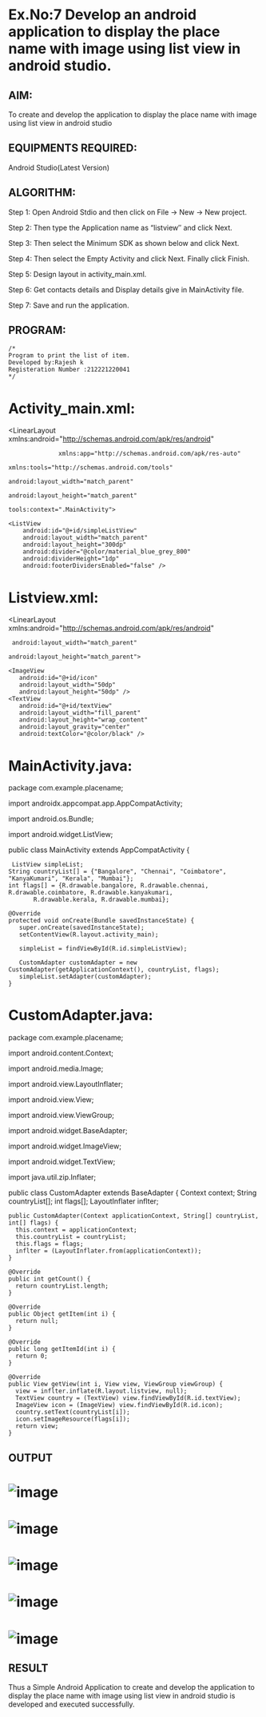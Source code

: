 
# Ex.No:7 Develop an android application to display the place name with image using list view in android studio.


## AIM:

To create and develop the application to display the place name with image using list view in android studio

## EQUIPMENTS REQUIRED:

Android Studio(Latest Version)

## ALGORITHM:

Step 1: Open Android Stdio and then click on File -> New -> New project.

Step 2: Then type the Application name as “listview″ and click Next. 

Step 3: Then select the Minimum SDK as shown below and click Next.

Step 4: Then select the Empty Activity and click Next. Finally click Finish.

Step 5: Design layout in activity_main.xml.

Step 6: Get contacts details and Display details give in MainActivity file.

Step 7: Save and run the application.

## PROGRAM:
```
/*
Program to print the list of item.
Developed by:Rajesh k
Registeration Number :212221220041
*/
```
# Activity_main.xml:
<LinearLayout xmlns:android="http://schemas.android.com/apk/res/android"
```
              xmlns:app="http://schemas.android.com/apk/res-auto"
          
xmlns:tools="http://schemas.android.com/tools"
          
android:layout_width="match_parent"
          
android:layout_height="match_parent"
          
tools:context=".MainActivity">

<ListView
    android:id="@+id/simpleListView"
    android:layout_width="match_parent"
    android:layout_height="300dp"
    android:divider="@color/material_blue_grey_800"
    android:dividerHeight="1dp"
    android:footerDividersEnabled="false" />
  ```
# Listview.xml:
<LinearLayout xmlns:android="http://schemas.android.com/apk/res/android"
 ```
  android:layout_width="match_parent"
          
android:layout_height="match_parent">

<ImageView
    android:id="@+id/icon"
    android:layout_width="50dp"
    android:layout_height="50dp" />
<TextView
    android:id="@+id/textView"
    android:layout_width="fill_parent"
    android:layout_height="wrap_content"
    android:layout_gravity="center"
    android:textColor="@color/black" />
 ```
# MainActivity.java:
 package com.example.placename;

import androidx.appcompat.app.AppCompatActivity;

import android.os.Bundle;

import android.widget.ListView;

public class MainActivity extends AppCompatActivity {
 ```
  ListView simpleList;
String countryList[] = {"Bangalore", "Chennai", "Coimbatore", "KanyaKumari", "Kerala", "Mumbai"};
int flags[] = {R.drawable.bangalore, R.drawable.chennai, R.drawable.coimbatore, R.drawable.kanyakumari,
        R.drawable.kerala, R.drawable.mumbai};

@Override
protected void onCreate(Bundle savedInstanceState) {
    super.onCreate(savedInstanceState);
    setContentView(R.layout.activity_main);

    simpleList = findViewById(R.id.simpleListView);

    CustomAdapter customAdapter = new CustomAdapter(getApplicationContext(), countryList, flags);
    simpleList.setAdapter(customAdapter);
}
  ```
 # CustomAdapter.java:
  package com.example.placename;

import android.content.Context;

import android.media.Image;

import android.view.LayoutInflater;

import android.view.View;

import android.view.ViewGroup;

import android.widget.BaseAdapter;

import android.widget.ImageView;

import android.widget.TextView;

import java.util.zip.Inflater;

public class CustomAdapter extends BaseAdapter { Context context; String countryList[]; int flags[]; LayoutInflater inflter;
  ```
  public CustomAdapter(Context applicationContext, String[] countryList, int[] flags) {
    this.context = applicationContext;
    this.countryList = countryList;
    this.flags = flags;
    inflter = (LayoutInflater.from(applicationContext));
}

@Override
public int getCount() {
    return countryList.length;
}

@Override
public Object getItem(int i) {
    return null;
}

@Override
public long getItemId(int i) {
    return 0;
}

@Override
public View getView(int i, View view, ViewGroup viewGroup) {
    view = inflter.inflate(R.layout.listview, null);
    TextView country = (TextView) view.findViewById(R.id.textView);
    ImageView icon = (ImageView) view.findViewById(R.id.icon);
    country.setText(countryList[i]);
    icon.setImageResource(flags[i]);
    return view;
}
  ```
  
## OUTPUT
# ![image](https://github.com/Roselineb/Mobile-Application-Development/assets/128909895/5963a6fc-e19f-4a9f-be82-3db7da11daf5)
# ![image](https://github.com/Roselineb/Mobile-Application-Development/assets/128909895/b6dfa907-016a-435b-b94f-165e3f81d204)
# ![image](https://github.com/Roselineb/Mobile-Application-Development/assets/128909895/dac3a439-79cc-4a74-b906-8ecb65b46320)
# ![image](https://github.com/Roselineb/Mobile-Application-Development/assets/128909895/95649472-f48b-44af-b094-9b03c94dac30)
# ![image](https://github.com/Roselineb/Mobile-Application-Development/assets/128909895/fb511914-0f07-4391-8401-8081236a0f56)




## RESULT
Thus a Simple Android Application to create and develop the application to display the place name with image using list view in android studio is developed and executed successfully.
